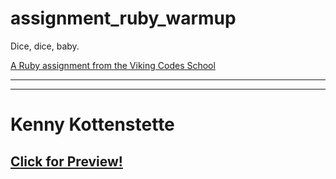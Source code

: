 assignment_ruby_warmup
======================

Dice, dice, baby.

[A Ruby assignment from the Viking Codes School](http://www.vikingcodeschool.com)

<hr>
<hr>
<h1>Kenny Kottenstette</h1>
<h2><a href="#">Click for Preview!</a></h2>